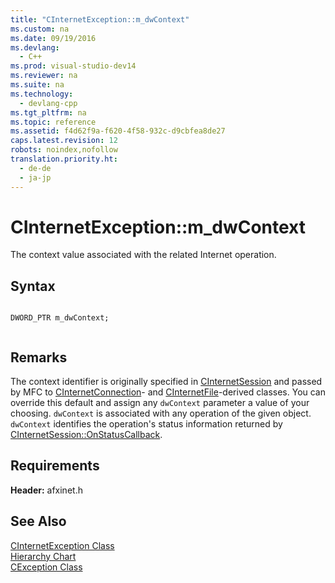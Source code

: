 ```yaml
---
title: "CInternetException::m_dwContext"
ms.custom: na
ms.date: 09/19/2016
ms.devlang: 
  - C++
ms.prod: visual-studio-dev14
ms.reviewer: na
ms.suite: na
ms.technology: 
  - devlang-cpp
ms.tgt_pltfrm: na
ms.topic: reference
ms.assetid: f4d62f9a-f620-4f58-932c-d9cbfea8de27
caps.latest.revision: 12
robots: noindex,nofollow
translation.priority.ht: 
  - de-de
  - ja-jp
---
```

# CInternetException::m_dwContext
The context value associated with the related Internet operation.  
  
## Syntax  
  
```  
  
DWORD_PTR m_dwContext;  
  
```  
  
## Remarks  
 The context identifier is originally specified in [CInternetSession](../vs140/CInternetSession-Class.md) and passed by MFC to [CInternetConnection](../vs140/CInternetConnection-Class.md)- and [CInternetFile](../vs140/CInternetFile-Class.md)-derived classes. You can override this default and assign any `dwContext` parameter a value of your choosing. `dwContext` is associated with any operation of the given object. `dwContext` identifies the operation's status information returned by [CInternetSession::OnStatusCallback](../vs140/CInternetSession--OnStatusCallback.md).  
  
## Requirements  
 **Header:** afxinet.h  
  
## See Also  
 [CInternetException Class](../vs140/CInternetException-Class.md)   
 [Hierarchy Chart](../vs140/Hierarchy-Chart.md)   
 [CException Class](../vs140/CException-Class.md)